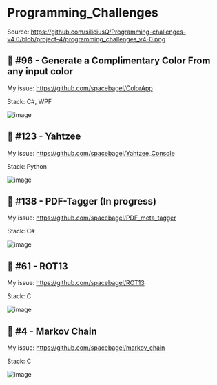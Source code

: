 #  Programming_Challenges
Source: https://github.com/siliciusQ/Programming-challenges-v4.0/blob/project-4/programming_challenges_v4-0.png

## 🎨 #96 - Generate a Complimentary Color From any input color
My issue: https://github.com/spacebagel/ColorApp

Stack: C#, WPF

![image](https://github.com/spacebagel/ColorApp/assets/165411846/4c313e97-65e3-4cd1-b2bf-b76efa8c8a93)
## 🎲 #123 - Yahtzee
My issue: https://github.com/spacebagel/Yahtzee_Console

Stack: Python

![image](https://github.com/spacebagel/Yahtzee_Console/assets/165411846/a2d0a17f-0829-427a-b757-c9bb4b73e609)
## 📃 #138 - PDF-Tagger (In progress)
My issue: https://github.com/spacebagel/PDF_meta_tagger

Stack: C#

![image](https://github.com/user-attachments/assets/be0312f0-88c4-489d-87c0-983a1b6fe5f0)

## 🤡️ #61 - ROT13
My issue: https://github.com/spacebagel/ROT13

Stack: C

![image](https://github.com/user-attachments/assets/b711c624-cb48-46dd-b41e-8459b8fbd600)

## 🤡️ #4 - Markov Chain
My issue: https://github.com/spacebagel/markov_chain

Stack: C

![image](https://github.com/user-attachments/assets/a5b315b7-33a1-4c32-8490-870aac63ac05)
